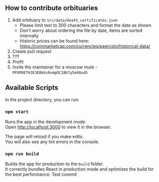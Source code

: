 ## How to contribute orbituaries

1. Add orbituary to `src/data/death_certificates.json`
   - Please limit text to 300 characters and format the date as shown
   - Don't worry about ordering the file by date, items are sorted internally
   - Historic prices can be found here: https://coinmarketcap.com/currencies/peercoin/historical-data/
2. Create pull request
3. ???
4. Profit
5. Invite the maintainer for a moscow mule - `PPXMXETHJE3E8k6s8vmpDC18b7y5eKAudS`

## Available Scripts

In the project directory, you can run:

### `npm start`

Runs the app in the development mode.\
Open [http://localhost:3000](http://localhost:3000) to view it in the browser.

The page will reload if you make edits.\
You will also see any lint errors in the console.

### `npm run build`

Builds the app for production to the `build` folder.\
It correctly bundles React in production mode and optimizes the build for the best performance.
Test commit
